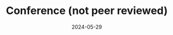 ---
layout: post
category: conference
title: 'Conference (not peer reviewed)'
date: 2024-05-29
description: '<u>Yuko Nakagi</u>, Takuya Matsuyama, Naoko Koide-Majima, Hiroto Yamaguchi, Rieko Kubo, Shinji Nishimoto, Yu Takagi<br /><u><b><a href="https://www.jstage.jst.go.jp/article/pjsai/JSAI2024/0/JSAI2024_2K6OS20b01/_article/-char/en">Correspondence between human brain activity and the latent representations of Large Language Models during the semantic comprehension of speech, obejcts, and stories</a></b></u><br /><i>JSAI2024</i>, Hamamatsu, Japan, May 2024<br />'
github_url: 
img_url: 
---